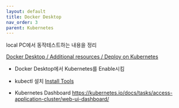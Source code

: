```yaml
---
layout: default
title: Docker Desktop
nav_order: 3
parent: Kubernetes
---
```


local PC에서 동작테스트하는 내용을 정리

[Docker Desktop / Additional resources / Deploy on Kubernetes](https://docs.docker.com/desktop/kubernetes/)


 * Docker Desktop에서 Kubernetes를 Enable시킴
 * kubectl 설치
   [Install Tools](https://kubernetes.io/docs/tasks/tools/)

 * Kubernetes Dashboard
   https://kubernetes.io/docs/tasks/access-application-cluster/web-ui-dashboard/
